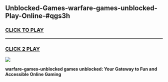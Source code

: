 
## Unblocked-Games-warfare-games-unblocked-Play-Online-#qgs3h
<h3>
<a href="https://premium.freeplayer.one?title=warfare-games-unblocked&ref=27F">CLICK TO PLAY</a></h3>
<hr>

<h3>
<a href="https://premium.freeplayer.one?title=warfare-games-unblocked&ref=27F">CLICK 2 PLAY</a>
  
</h3>

<a href="https://premium.freeplayer.one?title=warfare-games-unblocked&ref=27F"><img src="https://clearcache.store/games.png"></a>


**warfare-games-unblocked games unblocked: Your Gateway to Fun and Accessible Online Gaming**
